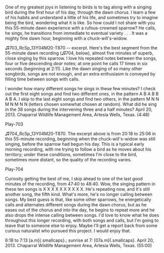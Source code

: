 One of my greatest joys in listening to birds is to tag along with a
singing bird during the first hour of his day, through the dawn chorus.
I learn a few of his habits and understand a little of his life, and
sometimes try to imagine being the bird, wondering what it is like. So
how could I not share with you this 55-minute dawn experience with a
rufous-crowned sparrow? He calls, he sings, he transitions from
immediate to eventual variety . . . It was a mighty fine dawn hour,
beginning with a chuck-will's-widow.

♫703\_RcSp\_13Y04M20-T870 -- excerpt. Here's the best segment from the
55-minute dawn recording (♫704, below), almost five minutes of superb,
close singing by this sparrow. I love his repeated notes between the
songs, four or five descending *dear* notes; at one point he calls 17
times in six seconds (beginning at 2:11). Like the dawn singing of so
many other songbirds, songs are not enough, and an extra enthusiasm is
conveyed by filling time between songs with calls.

I wonder how many different songs he sings in these few minutes? I check
out the first eight songs and find two different ones, in the pattern A
B A B B A B A. I skip to the last eight songs and find two others, in
the pattern M N N M N M N N (letters chosen somewhat chosen at random).
What did he sing in the 38 songs during the intervening three and a half
minutes? April 20, 2013. Chaparral Wildlife Management Area, Artesia
Wells, Texas. (4:48)

Play-703

♫704\_RcSp\_13Y04M20-T870. The excerpt above is from 20:18 to 25:06 in
this 55-minute recording, beginning when the chuck-will's-widow was
still singing, before the sparrow had begun his day. This is a typical
early morning recording, with me trying to follow a bird as he moves
about his territory; under these conditions, sometimes I'm close to the
bird, sometimes more distant, so the quality of the recording varies.

Play-704

Curiosity getting the best of me, I skip ahead to one of the last good
minutes of the recording, from 47:40 to 48:40. Wow, the singing pattern
in these ten songs is X X X X X X X X X X. He's repeating now, and it's
still another song, the fifth kind. What's more, he's no longer calling
between songs. My best guess is that, like some other sparrows, he
energetically calls and alternates different songs during the dawn
chorus, but as he eases out of the chorus and into the day, he begins to
repeat more and he also drops the intense calling between songs. I'd
love to know what he does throughout this longer recording, with both
songs and calls, but I'm going to leave that to someone else to enjoy.
Maybe I'll get a report back from some curious naturalist who pursued
this project. I would enjoy that.

6:18 to 7:13 [a.m]{.smallcaps}.; sunrise at 7: [07a.m]{.smallcaps}.
April 20, 2013. Chaparral Wildlife Management Area, Artesia Wells,
Texas. (55:00)
